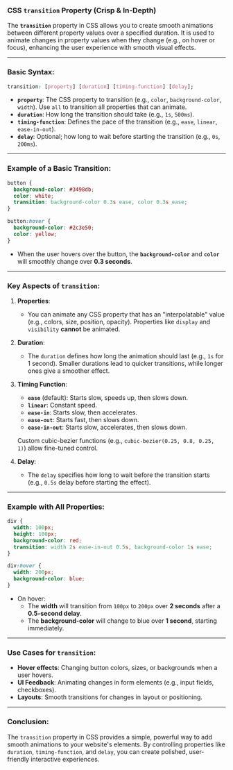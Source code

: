 
### CSS `transition` Property (Crisp & In-Depth)

The **`transition`** property in CSS allows you to create smooth animations between different property values over a specified duration. It is used to animate changes in property values when they change (e.g., on hover or focus), enhancing the user experience with smooth visual effects.

---

### Basic Syntax:

```css
transition: [property] [duration] [timing-function] [delay];
```

- **`property`**: The CSS property to transition (e.g., `color`, `background-color`, `width`). Use `all` to transition all properties that can animate.
- **`duration`**: How long the transition should take (e.g., `1s`, `500ms`).
- **`timing-function`**: Defines the pace of the transition (e.g., `ease`, `linear`, `ease-in-out`).
- **`delay`**: Optional; how long to wait before starting the transition (e.g., `0s`, `200ms`).

---

### Example of a Basic Transition:

```css
button {
  background-color: #3498db;
  color: white;
  transition: background-color 0.3s ease, color 0.3s ease;
}

button:hover {
  background-color: #2c3e50;
  color: yellow;
}
```

- When the user hovers over the button, the **`background-color`** and **`color`** will smoothly change over **0.3 seconds**.

---

### Key Aspects of `transition`:

1. **Properties**:
    
    - You can animate any CSS property that has an "interpolatable" value (e.g., colors, size, position, opacity). Properties like `display` and `visibility` **cannot** be animated.
2. **Duration**:
    
    - The `duration` defines how long the animation should last (e.g., `1s` for 1 second). Smaller durations lead to quicker transitions, while longer ones give a smoother effect.
3. **Timing Function**:
    
    - **`ease`** (default): Starts slow, speeds up, then slows down.
    - **`linear`**: Constant speed.
    - **`ease-in`**: Starts slow, then accelerates.
    - **`ease-out`**: Starts fast, then slows down.
    - **`ease-in-out`**: Starts slow, accelerates, then slows down.
    
    Custom cubic-bezier functions (e.g., `cubic-bezier(0.25, 0.8, 0.25, 1)`) allow fine-tuned control.
    
4. **Delay**:
    
    - The `delay` specifies how long to wait before the transition starts (e.g., `0.5s` delay before starting the effect).

---

### Example with All Properties:

```css
div {
  width: 100px;
  height: 100px;
  background-color: red;
  transition: width 2s ease-in-out 0.5s, background-color 1s ease;
}

div:hover {
  width: 200px;
  background-color: blue;
}
```

- On hover:
    - The **width** will transition from `100px` to `200px` over **2 seconds** after a **0.5-second delay**.
    - The **background-color** will change to blue over **1 second**, starting immediately.

---

### Use Cases for `transition`:

- **Hover effects**: Changing button colors, sizes, or backgrounds when a user hovers.
- **UI Feedback**: Animating changes in form elements (e.g., input fields, checkboxes).
- **Layouts**: Smooth transitions for changes in layout or positioning.

---

### Conclusion:

The `transition` property in CSS provides a simple, powerful way to add smooth animations to your website's elements. By controlling properties like `duration`, `timing-function`, and `delay`, you can create polished, user-friendly interactive experiences.

